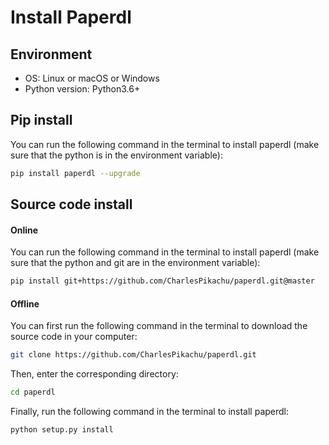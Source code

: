 # Install Paperdl


## Environment

- OS: Linux or macOS or Windows
- Python version: Python3.6+


## Pip install

You can run the following command in the terminal to install paperdl (make sure that the python is in the environment variable):
```sh
pip install paperdl --upgrade
```


## Source code install

#### Online

You can run the following command in the terminal to install paperdl (make sure that the python and git are in the environment variable):
```sh
pip install git+https://github.com/CharlesPikachu/paperdl.git@master
```

#### Offline

You can first run the following command in the terminal to download the source code in your computer:
```sh
git clone https://github.com/CharlesPikachu/paperdl.git
```
Then, enter the corresponding directory:
```sh
cd paperdl
```
Finally, run the following command in the terminal to install paperdl:
```sh
python setup.py install
```